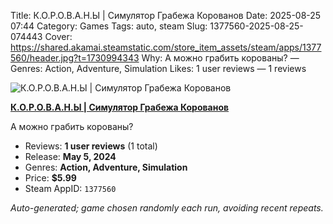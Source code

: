 Title: К.О.Р.О.В.А.Н.Ы | Симулятор Грабежа Корованов
Date: 2025-08-25 07:44
Category: Games
Tags: auto, steam
Slug: 1377560-2025-08-25-074443
Cover: https://shared.akamai.steamstatic.com/store_item_assets/steam/apps/1377560/header.jpg?t=1730994343
Why: А можно грабить корованы? — Genres: Action, Adventure, Simulation
Likes: 1 user reviews — 1 reviews

![К.О.Р.О.В.А.Н.Ы | Симулятор Грабежа Корованов](https://shared.akamai.steamstatic.com/store_item_assets/steam/apps/1377560/header.jpg?t=1730994343)

**[К.О.Р.О.В.А.Н.Ы | Симулятор Грабежа Корованов](https://store.steampowered.com/app/1377560/)**

А можно грабить корованы?

- Reviews: **1 user reviews** (1 total)
- Release: **May 5, 2024**
- Genres: **Action, Adventure, Simulation**
- Price: **$5.99**
- Steam AppID: `1377560`

*Auto-generated; game chosen randomly each run, avoiding recent repeats.*
